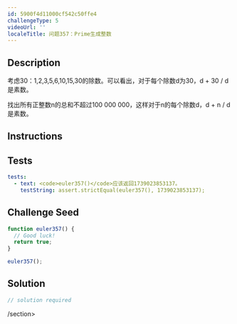 ```yaml
---
id: 5900f4d11000cf542c50ffe4
challengeType: 5
videoUrl: ''
localeTitle: 问题357：Prime生成整数
---
```


## Description
<section id="description">考虑30：1,2,3,5,6,10,15,30的除数。可以看出，对于每个除数d为30，d + 30 / d是素数。 <p>找出所有正整数n的总和不超过100 000 000，这样对于n的每个除数d，d + n / d是素数。 </p></section>

## Instructions
<section id="instructions">
</section>

## Tests
<section id='tests'>

```yml
tests:
  - text: <code>euler357()</code>应该返回1739023853137。
    testString: assert.strictEqual(euler357(), 1739023853137);

```

</section>

## Challenge Seed
<section id='challengeSeed'>

<div id='js-seed'>

```js
function euler357() {
  // Good luck!
  return true;
}

euler357();

```

</div>



</section>

## Solution
<section id='solution'>

```js
// solution required
```

/section>
